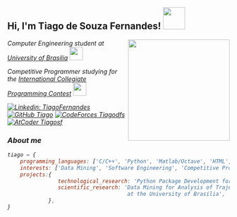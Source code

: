 <h2> Hi, I'm Tiago de Souza Fernandes! <img src="https://64.media.tumblr.com/b79f5a5046c6143bcaf294da73a31250/tumblr_n5c8uzsfw01ta6kmeo1_400.gif" width="50"></h2>

<img align='right' src="https://media.giphy.com/media/xUA7bdpLxQhsSQdyog/giphy.gif" width="230">

<p><em>Computer Engineering student at <a href="http://www.unb.br">University of Brasilia</a> <img src="https://asmetro.org.br/portalsn/wp-content/uploads/2016/11/UnB.png" width="30"></br>
<p><em>Competitive Programmer studying for the <a href="https://icpc.global/">International Collegiate Programming Contest</a> <img src="https://image.winudf.com/v2/image/YWNtaWNwYy50YWxoYS5leGFtcGxlLmNvbS5hY21pY3BjX2ljb25fMF80NmZhMWZjZA/icon.png?w=170&fakeurl=1" width="30"></br>
    

[![Linkedin: TiagoFernandes](https://img.shields.io/badge/-TiagoFernandes-blue?style=flat-square&logo=Linkedin&logoColor=white&link=https://www.linkedin.com/in/tiago-de-souza-fernandes-7335b5117/)](https://www.linkedin.com/in/tiago-de-souza-fernandes-7335b5117/) [![GitHub Tiago](https://img.shields.io/github/followers/Tiagosf00?label=follow&style=social)](https://github.com/Tiagosf00) [![CodeForces Tiagodfs](https://run.kaist.ac.kr/badges/codeforces/tiagodfs.svg)](https://codeforces.com/profile/Tiagodfs) [![AtCoder Tiagosf](https://run.kaist.ac.kr/badges/atcoder/tiagosf.svg)](https://atcoder.jp/users/Tiagosf)

### About me

```javascript
tiago = {
    programming_languages: ['C/C++', 'Python', 'Matlab/Octave', 'HTML', 'Dart', 'JavaScript'],
    interests: ['Data Mining', 'Software Engineering', 'Competitive Programming'],
    projects:{
                technological_research: 'Python Package Development for Migration between Electronic Judges',
                scientific_research: 'Data Mining for Analysis of Trajectories of Undergraduate Students \
                                      at the University of Brasília',
             },
}
```
